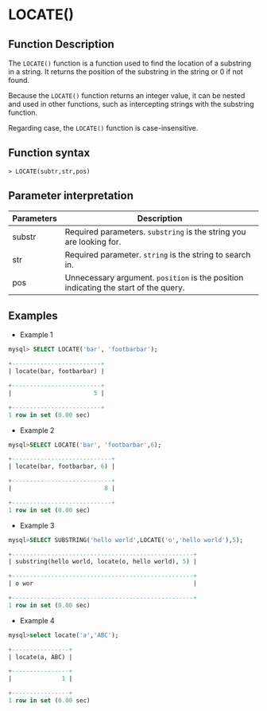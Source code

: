 # **LOCATE()**

## **Function Description**

The `LOCATE()` function is a function used to find the location of a substring in a string. It returns the position of the substring in the string or 0 if not found.

Because the `LOCATE()` function returns an integer value, it can be nested and used in other functions, such as intercepting strings with the substring function.

Regarding case, the `LOCATE()` function is case-insensitive.

## **Function syntax**

```
> LOCATE(subtr,str,pos)
```

## **Parameter interpretation**

| Parameters | Description |
| ---- | ---- |
| substr | Required parameters. `substring` is the string you are looking for. |
| str | Required parameter. `string` is the string to search in. |
| pos | Unnecessary argument. `position` is the position indicating the start of the query. |

## **Examples**

- Example 1

```sql
mysql> SELECT LOCATE('bar', 'footbarbar');

+-------------------------+
| locate(bar, footbarbar) |

+-------------------------+
|                       5 |

+-------------------------+
1 row in set (0.00 sec)
```

- Example 2

```sql
mysql>SELECT LOCATE('bar', 'footbarbar',6);

+----------------------------+
| locate(bar, footbarbar, 6) |

+----------------------------+
|                          8 |

+----------------------------+
1 row in set (0.00 sec)
```

- Example 3

```sql
mysql>SELECT SUBSTRING('hello world',LOCATE('o','hello world'),5);

+---------------------------------------------------+
| substring(hello world, locate(o, hello world), 5) |

+---------------------------------------------------+
| o wor                                             |

+---------------------------------------------------+
1 row in set (0.00 sec)
```

- Example 4

```sql
mysql>select locate('a','ABC');

+----------------+
| locate(a, ABC) |

+----------------+
|              1 |

+----------------+
1 row in set (0.00 sec)
```
